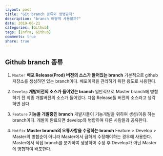 ```yaml
---
layout: post
title: "Git branch 종류와 명명규칙"
description: "branch 어떻게 사용할까?"
date: 2019-06-21
categories: [Github]
tags: [Infra, Github]
comments: true
share: true
---
```


## Github branch 종류
1. `Master`
**배포 Release(Prod) 버전의 소스가 들어있는 branch**
기본적으로 github 저장소를 생성하면 있는 branch이다. 배포이력을 관리하기 위한 용도로 사용한다.

2. `Develop`
**개발버전의 소스가 들어있는 branch**
일반적으로 Master branch에 병합하기 전 최종 개발버전의 소스가 들어있다.
다음 Release될 버전의 소스라고 생각하면 된다.

3. `Feature`
**기능을 개발중인 branch**
개발자들이 기능개발을 위하여 생성/이용 하는 branch이다. 개발이 완료되면 develop와 병합하여 다른 사람들과 공유한다.

4. `Hotfix`
**Master branch의 오류사항을 수정하는 branch**
Feature > Develop > Master의 병합순이 아니라 Master에서 급하게 수정해야하는 경우에 사용한다.
Master에서 직접 branch를 분기하여 생성하며 수정 후 Develop가 아닌 Master에 병합하여 배포한다.  